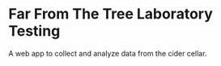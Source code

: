 # Far From The Tree Laboratory Testing

A web app to collect and analyze data from the cider cellar.

